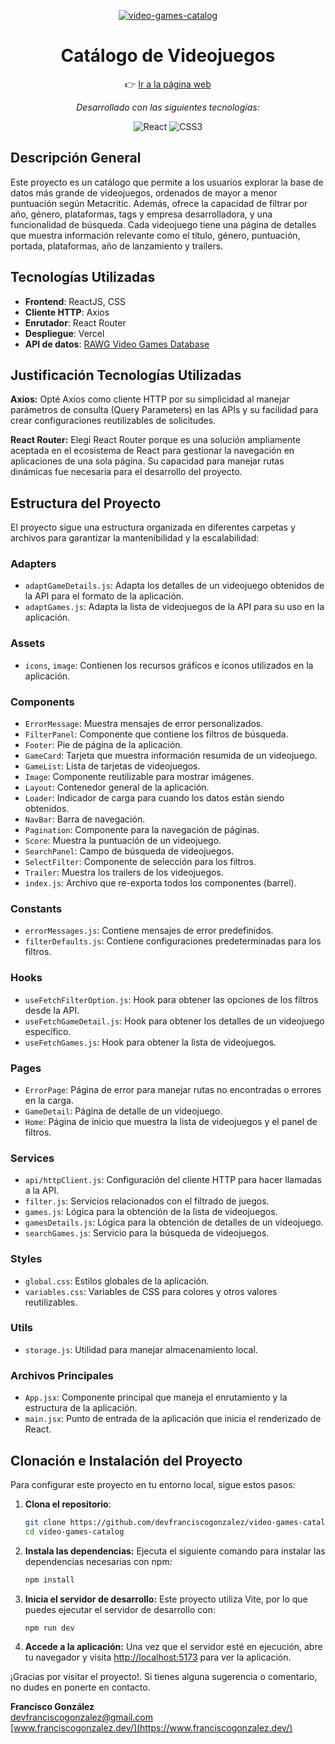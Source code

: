 <div align='center'>
  
   [![video-games-catalog](https://i.postimg.cc/qvSfKTHz/New-Project.png)](https://video-games-catalog.vercel.app/)

  <h1>Catálogo de Videojuegos</h1>

 👉 [Ir a la página web](https://video-games-catalog.vercel.app/)

  <i>Desarrollado con las siguientes tecnologías:</i>

 ![React](https://img.shields.io/badge/react-%2320232a.svg?style=for-the-badge&logo=react&logoColor=%2361DAFB)
 ![CSS3](https://img.shields.io/badge/css3-%231572B6.svg?style=for-the-badge&logo=css3&logoColor=white)
</div>

## Descripción General

Este proyecto es un catálogo que permite a los usuarios explorar la base de datos más grande de videojuegos, ordenados de mayor a menor puntuación según Metacritic. Además, ofrece la capacidad de filtrar por año, género, plataformas, tags y empresa desarrolladora, y una funcionalidad de búsqueda. Cada videojuego tiene una página de detalles que muestra información relevante como el título, género, puntuación, portada, plataformas, año de lanzamiento y trailers.

## Tecnologías Utilizadas

- **Frontend**: ReactJS, CSS
- **Cliente HTTP**: Axios
- **Enrutador**: React Router
- **Despliegue**: Vercel
- **API de datos**: [RAWG Video Games Database](https://rawg.io/apidocs)

## Justificación Tecnologías Utilizadas

**Axios:** Opté Axios como cliente HTTP por su simplicidad al manejar parámetros de consulta (Query Parameters) en las APIs y su facilidad para crear configuraciones reutilizables de solicitudes.

**React Router:** Elegí React Router porque es una solución ampliamente aceptada en el ecosistema de React para gestionar la navegación en aplicaciones de una sola página. Su capacidad para manejar rutas dinámicas fue necesaria para el desarrollo del proyecto.

## Estructura del Proyecto

El proyecto sigue una estructura organizada en diferentes carpetas y archivos para garantizar la mantenibilidad y la escalabilidad:

### Adapters

- `adaptGameDetails.js`: Adapta los detalles de un videojuego obtenidos de la API para el formato de la aplicación.
- `adaptGames.js`: Adapta la lista de videojuegos de la API para su uso en la aplicación.

### Assets

- `icons`, `image`: Contienen los recursos gráficos e íconos utilizados en la aplicación.

### Components

- `ErrorMessage`: Muestra mensajes de error personalizados.
- `FilterPanel`: Componente que contiene los filtros de búsqueda.
- `Footer`: Pie de página de la aplicación.
- `GameCard`: Tarjeta que muestra información resumida de un videojuego.
- `GameList`: Lista de tarjetas de videojuegos.
- `Image`: Componente reutilizable para mostrar imágenes.
- `Layout`: Contenedor general de la aplicación.
- `Loader`: Indicador de carga para cuando los datos están siendo obtenidos.
- `NavBar`: Barra de navegación.
- `Pagination`: Componente para la navegación de páginas.
- `Score`: Muestra la puntuación de un videojuego.
- `SearchPanel`: Campo de búsqueda de videojuegos.
- `SelectFilter`: Componente de selección para los filtros.
- `Trailer`: Muestra los trailers de los videojuegos.
- `index.js`: Archivo que re-exporta todos los componentes (barrel).

### Constants

- `errorMessages.js`: Contiene mensajes de error predefinidos.
- `filterDefaults.js`: Contiene configuraciones predeterminadas para los filtros.

### Hooks

- `useFetchFilterOption.js`: Hook para obtener las opciones de los filtros desde la API.
- `useFetchGameDetail.js`: Hook para obtener los detalles de un videojuego específico.
- `useFetchGames.js`: Hook para obtener la lista de videojuegos.

### Pages

- `ErrorPage`: Página de error para manejar rutas no encontradas o errores en la carga.
- `GameDetail`: Página de detalle de un videojuego.
- `Home`: Página de inicio que muestra la lista de videojuegos y el panel de filtros.

### Services

- `api/httpClient.js`: Configuración del cliente HTTP para hacer llamadas a la API.
- `filter.js`: Servicios relacionados con el filtrado de juegos.
- `games.js`: Lógica para la obtención de la lista de videojuegos.
- `gamesDetails.js`: Lógica para la obtención de detalles de un videojuego.
- `searchGames.js`: Servicio para la búsqueda de videojuegos.

### Styles

- `global.css`: Estilos globales de la aplicación.
- `variables.css`: Variables de CSS para colores y otros valores reutilizables.

### Utils

- `storage.js`: Utilidad para manejar almacenamiento local.

### Archivos Principales

- `App.jsx`: Componente principal que maneja el enrutamiento y la estructura de la aplicación.
- `main.jsx`: Punto de entrada de la aplicación que inicia el renderizado de React.

## Clonación e Instalación del Proyecto

Para configurar este proyecto en tu entorno local, sigue estos pasos:

1. **Clona el repositorio**:

    ```bash
    git clone https://github.com/devfranciscogonzalez/video-games-catalog.git
    cd video-games-catalog 
    ```

2. **Instala las dependencias:**
  Ejecuta el siguiente comando para instalar las dependencias necesarias con npm:
      ```bash
      npm install
      ```
3. **Inicia el servidor de desarrollo:**
Este proyecto utiliza Vite, por lo que puedes ejecutar el servidor de desarrollo con:
    ```bash
    npm run dev
    ```
4. **Accede a la aplicación:**
Una vez que el servidor esté en ejecución, abre tu navegador y visita <http://localhost:5173> para ver la aplicación.

¡Gracias por visitar el proyecto!. Si tienes alguna sugerencia o comentario, no dudes en ponerte en contacto.

**Francisco González**  
[devfranciscogonzalez@gmail.com](mailto:devfranciscogonzalez@gmail.com)  
[www.franciscogonzalez.dev/](https://www.franciscogonzalez.dev/)
